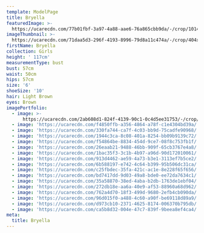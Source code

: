 ```yaml
---
template: ModelPage
title: Bryella
featuredImage: >-
  https://ucarecdn.com/77b01fbf-3a97-4a88-aae6-76a865cbb9da/-/crop/1014x494/0,118/-/preview/
imageThumbnail: >-
  https://ucarecdn.com/71daa5d3-296f-4193-8996-79d8a11c474a/-/crop/404x607/79,99/-/preview/
firstName: Bryella
collection: Girls
height: ' 117cm'
measurementType: bust
bust: 57cm
waist: 50cm
hips: 57cm
size: '6'
shoeSize: '10'
hair: Light Brown
eyes: Brown
imagePortfolio:
  - image: >-
      https://ucarecdn.com/2ab608d1-824f-4139-90c1-0c4d5ee31753/-/crop/739x851/0,100/-/preview/
  - image: 'https://ucarecdn.com/f4850ffb-a356-4864-a78f-c1e4304bd39a/'
  - image: 'https://ucarecdn.com/330fa744-ca7f-4c03-bb9d-75cadfe90968/'
  - image: 'https://ucarecdn.com/1944c3ca-8c08-401a-8254-bb09b9139c72/'
  - image: 'https://ucarecdn.com/f54864be-8834-454d-9ce7-08f8c753fb1f/'
  - image: 'https://ucarecdn.com/26eaab21-9488-46bb-909f-65cb3767e4a8/'
  - image: 'https://ucarecdn.com/1bac35f3-3c1b-4b97-a96d-90d172010061/'
  - image: 'https://ucarecdn.com/913d4462-ae59-4a73-b3e1-3113ef7b5ce2/'
  - image: 'https://ucarecdn.com/6b588197-e742-4c64-b399-95b506dc31ca/'
  - image: 'https://ucarecdn.com/c25fbdec-35fa-421c-ac1e-8e228f65f656/'
  - image: 'https://ucarecdn.com/bd7417dd-9d03-49a8-bde0-ee72da7634c1/'
  - image: 'https://ucarecdn.com/35a58870-38ed-4aba-b2db-1763de1ebf04/'
  - image: 'https://ucarecdn.com/272db18e-aa6a-40e9-af53-88960a68d962/'
  - image: 'https://ucarecdn.com/762a4d70-18f3-499d-9680-2efb4cb090da/'
  - image: 'https://ucarecdn.com/96d015f0-a488-4c60-a90f-be69118d89a9/'
  - image: 'https://ucarecdn.com/d973cb10-2371-4625-8174-006370b795db/'
  - image: 'https://ucarecdn.com/ca5b8d32-004e-47c7-839f-9beea8ef4ca4/'
meta:
  title: Bryella
---
```


